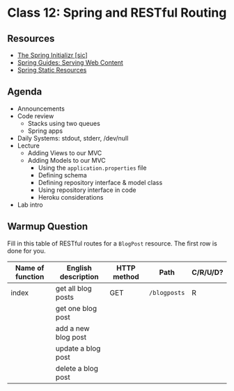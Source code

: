 # Class 12: Spring and RESTful Routing

## Resources

* [The Spring Initializr \[sic\]](https://start.spring.io/)
* [Spring Guides: Serving Web Content](https://spring.io/guides/gs/serving-web-content/)
* [Spring Static Resources](https://spring.io/blog/2013/12/19/serving-static-web-content-with-spring-boot)

## Agenda

* Announcements
* Code review
    * Stacks using two queues
    * Spring apps
* Daily Systems: stdout, stderr, /dev/null
* Lecture
    * Adding Views to our MVC
    * Adding Models to our MVC
        * Using the `application.properties` file
        * Defining schema
        * Defining repository interface & model class
        * Using repository interface in code
        * Heroku considerations
* Lab intro

## Warmup Question

Fill in this table of RESTful routes for a `BlogPost` resource. The first row is done for you.

|Name of function | English description | HTTP method | Path | C/R/U/D?|
|-----------------|---------------------|-------------|------|---------|
|index            | get all blog posts  | GET         | `/blogposts` | R|
|                 | get one blog post   | | | |
|                 | add a new blog post | | | |
|                 | update a blog post  | | | |
|                 | delete a blog post  | | | |

